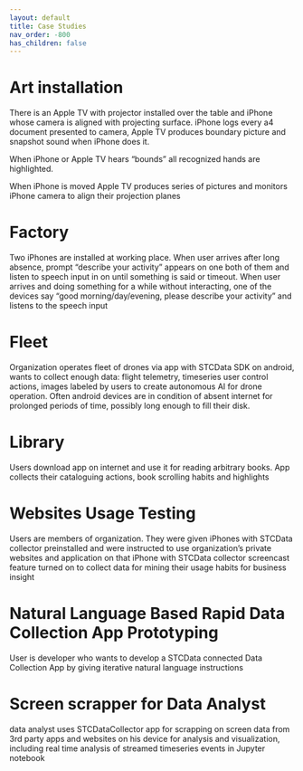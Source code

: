 ```yaml
---
layout: default
title: Case Studies
nav_order: -800
has_children: false
---
```


# Art installation 

There is an Apple TV with projector installed over the table and iPhone whose camera is aligned with projecting surface. 
iPhone logs every a4 document presented to camera, Apple TV produces boundary picture and snapshot sound when iPhone does it.

When iPhone or Apple TV hears “bounds” all recognized hands are highlighted. 

When iPhone is moved Apple TV produces series of pictures and monitors iPhone camera to align their projection planes


# Factory 

Two iPhones are installed at working place. When user arrives after long absence, prompt “describe your activity” appears 
on one both of them and listen to speech input in on until something is said or timeout. When user arrives and doing something 
for a while without interacting, one of the devices say “good morning/day/evening, please describe your activity” and listens to 
the speech input

# Fleet

Organization operates fleet of drones via app with STCData SDK on android, wants to collect enough data: flight telemetry, 
timeseries user control actions, images labeled by users to create autonomous AI for drone operation. Often android devices 
are in condition of absent internet for prolonged periods of time, possibly long enough to fill their disk. 

# Library

Users download app on internet and use it for reading arbitrary books. App collects their cataloguing actions, book scrolling 
habits and highlights

# Websites Usage Testing
Users are members of organization. They were given iPhones with STCData collector preinstalled and were instructed to use 
organization’s private websites and application on that iPhone with STCData collector screencast feature turned on to collect data 
for mining their usage habits for business insight 

# Natural Language Based Rapid Data Collection App Prototyping 

User is developer who wants to develop a STCData connected Data Collection App by giving iterative natural language instructions 


# Screen scrapper for Data Analyst 

data analyst uses STCDataCollector app for scrapping on screen data from 3rd party apps and websites on his device for analysis 
and visualization, including real time analysis of streamed timeseries events in Jupyter notebook

